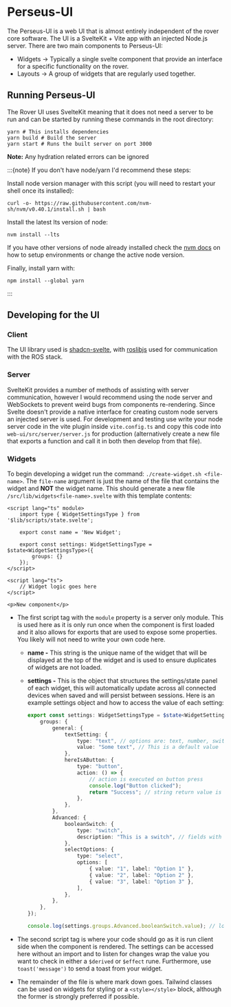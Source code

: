 # Perseus-UI

The Perseus-UI is a web UI that is almost entirely independent of the rover core software. The UI is a SvelteKit + Vite app with an injected Node.js server. There are two main components to Perseus-UI:

-   Widgets -> Typically a single svelte component that provide an interface for a specific functionality on the rover.
-   Layouts -> A group of widgets that are regularly used together.

## Running Perseus-UI

The Rover UI uses SvelteKit meaning that it does not need a server to be run and can be started by running these commands in the root directory:

```shell
yarn # This installs dependencies
yarn build # Build the server
yarn start # Runs the built server on port 3000
```

**Note:** Any hydration related errors can be ignored

:::{note}
If you don't have node/yarn I'd recommend these steps:

Install node version manager with this script (you will need to restart your shell once its installed):

```
curl -o- https://raw.githubusercontent.com/nvm-sh/nvm/v0.40.1/install.sh | bash
```

Install the latest lts version of node:

```
nvm install --lts
```

If you have other versions of node already installed check the [nvm docs](https://github.com/nvm-sh/nvm) on how to setup environments or change the active node version.

Finally, install yarn with:

```
npm install --global yarn
```

:::

## Developing for the UI

### Client

The UI library used is [shadcn-svelte](https://next.shadcn-svelte.com), with [roslibjs](https://robotwebtools.github.io/roslibjs/index.html) used for communication with the ROS stack.

### Server

SvelteKit provides a number of methods of assisting with server communication, however I would recommend using the node server and WebSockets to prevent weird bugs from components re-rendering. Since Svelte doesn't provide a native interface for creating custom node servers an injected server is used. For development and testing use write your node server code in the vite plugin inside `vite.config.ts` and copy this code into `web-ui/src/server/server.js` for production (alternatively create a new file that exports a function and call it in both then develop from that file).

### Widgets

To begin developing a widget run the command: `./create-widget.sh <file-name>`. The `file-name` argument is just the name of the file that contains the widget and **NOT** the widget name. This should generate a new file `/src/lib/widgets<file-name>.svelte` with this template contents:

```svelte
<script lang="ts" module>
	import type { WidgetSettingsType } from '$lib/scripts/state.svelte';

	export const name = 'New Widget';

	export const settings: WidgetSettingsType = $state<WidgetSettingsType>({
		groups: {}
	});
</script>

<script lang="ts">
	// Widget logic goes here
</script>

<p>New component</p>
```

-   The first script tag with the `module` property is a server only module. This is used here as it is only run once when the component is first loaded and it also allows for exports that are used to expose some properties. You likely will not need to write your own code here.

    -   **name -** This string is the unique name of the widget that will be displayed at the top of the widget and is used to ensure duplicates of widgets are not loaded.
    -   **settings -** This is the object that structures the settings/state panel of each widget, this will automatically update across all connected devices when saved and will persist between sessions. Here is an example settings object and how to access the value of each setting:

        ```ts
        export const settings: WidgetSettingsType = $state<WidgetSettingsType>({
            groups: {
                general: {
                    textSetting: {
                        type: "text", // options are: text, number, switch, select, button
                        value: "Some text", // This is a default value
                    },
                    hereIsAButton: {
                        type: "button",
                        action: () => {
                            // action is executed on button press
                            console.log("Button clicked");
                            return "Success"; // string return value is printed in a toast
                        },
                    },
                },
                Advanced: {
                    booleanSwitch: {
                        type: "switch",
                        description: "This is a switch", // fields with descriptions get a question mark next to their label
                    },
                    selectOptions: {
                        type: "select",
                        options: [
                            { value: "1", label: "Option 1" },
                            { value: "2", label: "Option 2" },
                            { value: "3", label: "Option 3" },
                        ],
                    },
                },
            },
        });

        console.log(settings.groups.Advanced.booleanSwitch.value); // logs the state of the switch
        ```

-   The second script tag is where your code should go as it is run client side when the component is rendered. The settings can be accessed here without an import and to listen for changes wrap the value you want to check in either a `$derived` or `$effect` rune. Furthermore, use `toast('message')` to send a toast from your widget.
-   The remainder of the file is where mark down goes. Tailwind classes can be used on widgets for styling or a `<style></style>` block, although the former is strongly preferred if possible.
